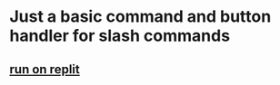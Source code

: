 # Just a basic command and button handler for slash commands
## [run on replit](https://replit.com/github/DerpyTheDev/v13-template)